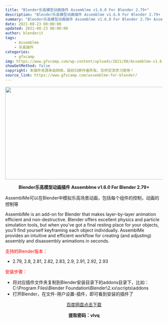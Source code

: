 ```yaml
---
title: "Blender乐高模型动画插件 Assemblme v1.6.0 For Blender 2.79+"
description: "Blender乐高模型动画插件 Assemblme v1.6.0 For Blender 2.79+ AssemblMe可以在Blender中模拟乐高场景动画，包括每个组件的控制，动画的控制等 Ass..."
summary: "Blender乐高模型动画插件 Assemblme v1.6.0 For Blender 2.79+ AssemblMe可以在Blender中模拟乐高场景动画，包括每个组件的控制，动画的控制等 Ass..."
date: 2021-08-23 00:00:00
updated: 2021-08-23 00:00:00
author: blenderit
tags: 
    - Assemblme
    - 乐高插件
categories:
    - gfxcamp
img: https://www.gfxcamp.com/wp-content/uploads/2021/08/Assemblme-v1.6.0-For-Blender-2.79.jpg
showGetMethod: false
copyright: 本插件资源来自网络，版权归原作者所有，仅供交流学习使用！
source_link: https://www.gfxcamp.com/assemblme-for-blender/
---
```

<div><p><img decoding="async" class="aligncenter size-full wp-image-97450" src="https://www.gfxcamp.com/wp-content/uploads/2021/08/Assemblme-v1.6.0-For-Blender-2.79.jpg" data-src="https://www.gfxcamp.com/wp-content/uploads/2021/08/Assemblme-v1.6.0-For-Blender-2.79.jpg" alt="" width="590" height="295" data-srcset="https://www.gfxcamp.com/wp-content/uploads/2021/08/Assemblme-v1.6.0-For-Blender-2.79.jpg 590w, https://www.gfxcamp.com/wp-content/uploads/2021/08/Assemblme-v1.6.0-For-Blender-2.79-150x75.jpg 150w" data-sizes="(max-width: 590px) 100vw, 590px"></p><p style="text-align: center;"><strong>Blender乐高模型动画插件 Assemblme v1.6.0 For Blender 2.79+</strong></p><p>AssemblMe可以在Blender中模拟乐高场景动画，包括每个组件的控制，动画的控制等</p><p>AssemblMe is an add-on for Blender that makes layer-by-layer animation efficient and non-destructive. Blender offers excellent physics and particle simulation tools, but when you’ve got a final resting place for your objects, you’ll find yourself keyframing each object individually. AssemblMe provides an intuitive and efficient workflow for creating (and adjusting) assembly and disassembly animations in seconds.</p><p style="text-align: left;"><span style="color: #ff0000;">支持的Blender版本：</span></p><ul>
<li style="text-align: left;">2.79, 2.8, 2.81, 2.82, 2.83, 2.9, 2.91, 2.92, 2.93</li>
</ul><p style="text-align: left;"><span style="color: #ff0000;">安装步骤：</span></p><ul>
<li>将对应插件文件夹复制到Blender安装目录下的addons目录下，比如：C:\Program Files\Blender Foundation\Blender\2.xx\scripts\addons</li>
<li>打开Blender，在文件-用户设置-插件，即可看到安装的插件了</li>
</ul><p style="text-align: center;"><a class="maxbutton-3 maxbutton maxbutton-baidu" target="_blank" rel="noopener" href="https://pan.baidu.com/s/1EYn62LBlO5s-hCPI6c0ITQ"><span class="mb-text">百度网盘点击下载</span></a></p><p style="text-align: center;"><strong>提取密码：vlvq</strong></p></div>